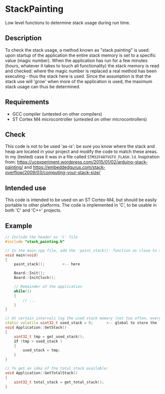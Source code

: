 
# StackPainting
Low level functions to determine stack usage during run time.

## Description
To check the stack usage, a method known as "stack painting" is used: upon startup of the application the entire stack memory is set to a specific value (magic number). When the application has run for a few minutes (hours, whatever it takes to touch all functionality) the stack memory is read and checked: where the magic number is replaced a real method has been executing - thus the stack here is used. Since the assumption is that the stack use will 'grow' when more of the application is used, the maximum stack usage can thus be determined.

## Requirements
- GCC compiler (untested on other compilers)
- ST Cortex M4 microcontroller (untested on other microcontrollers)

## Check
This code is not to be used 'as-is': be sure you know where the stack and heap are located in your project and modify the code to match these areas. In my (tested) case it was in a file called `STM32F407VGTX_FLASH.ld`.
Inspiration from: <https://ucexperiment.wordpress.com/2015/01/02/arduino-stack-painting/> and <https://embeddedgurus.com/stack-overflow/2009/03/computing-your-stack-size/>

## Intended use
This code is intended to be used on an ST Cortex-M4, but should be easily portable to other platforms.
The code is implemented in 'C', to be usable in both 'C' and 'C++' projects.

## Example
```cpp
// Include the header as 'C' file
#include "stack_painting.h"

// In the main.cpp file, add the 'paint_stack()' function as close to the board startup as possible.
void main(void)
{
    paint_stack();        <-- here

    Board::Init();
    Board::InitClock();

    // Remainder of the application
    while(1)
    {
        // ...
    }
}

// At certain intervals log the used stack memory (not too often, every 10 seconds or so):
static volatile uint32_t used_stack = 0;      <-- global to store the (growing) stack value
void Application::GetStack()
{
    uint32_t tmp = get_used_stack();
    if (tmp > used_stack )
    {
        used_stack = tmp;
    }
}

// To get an idea of the total stack available:
void Application::GetTotalStack()
{
    uint32_t total_stack = get_total_stack();
}
```
